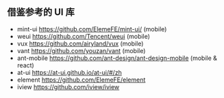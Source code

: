 ## 借鉴参考的 UI 库

* mint-ui https://github.com/ElemeFE/mint-ui/ (mobile)
* weui  https://github.com/Tencent/weui (mobile)
* vux https://github.com/airyland/vux (mobile)
* vant https://github.com/youzan/vant (mobile)
* ant-mobile  https://github.com/ant-design/ant-design-mobile  (mobile & react)
* at-ui https://at-ui.github.io/at-ui/#/zh
* element https://github.com/ElemeFE/element
* iview https://github.com/iview/iview
